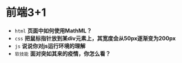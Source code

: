 # 前端3+1
- `html` **页面中如何使用MathML？**
- `css` **把鼠标指针放到某div元素上，其宽度会从50px逐渐变为200px**
- `js` **说说你对js运行环境的理解**
- `软技能` **面对突如其来的疫情，你怎么看？**

